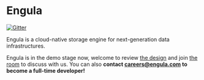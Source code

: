 # Engula

[![Gitter](https://badges.gitter.im/engula/contributors.svg)](https://gitter.im/engula/contributors?utm_source=badge&utm_medium=badge&utm_campaign=pr-badge)

Engula is a cloud-native storage engine for next-generation data infrastructures.

Engula is in the demo stage now, welcome to review [the design](docs/design.md) and join [the room](https://gitter.im/engula/contributors) to discuss with us.
You can also **contact careers@engula.com to become a full-time developer!**
